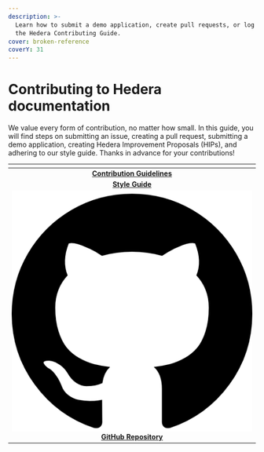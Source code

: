 ```yaml
---
description: >-
  Learn how to submit a demo application, create pull requests, or log issues in
  the Hedera Contributing Guide.
cover: broken-reference
coverY: 31
---
```


# Contributing to Hedera documentation

We value every form of contribution, no matter how small. In this guide, you will find steps on submitting an issue, creating a pull request, submitting a demo application, creating Hedera Improvement Proposals (HIPs), and adhering to our style guide.  Thanks in advance for your contributions!

<table data-view="cards"><thead><tr><th align="center"></th></tr></thead><tbody><tr><td align="center"><a href="contribution-guidelines/"><strong>Contribution Guidelines</strong></a></td></tr><tr><td align="center"><a href="style-guide/"><strong>Style Guide</strong></a></td></tr><tr><td align="center"><picture><source srcset="https://cdn.pixabay.com/photo/2022/01/30/13/33/github-6980894_960_720.png" media="(prefers-color-scheme: dark)"><img src="../../.gitbook/assets/image (5).png" alt="" data-size="line"></picture> <a href="https://github.com/hashgraph/hedera-docs"><strong>GitHub Repository</strong></a></td></tr></tbody></table>
